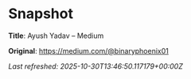 # Snapshot

**Title**: Ayush Yadav – Medium

**Original**: <https://medium.com/@binaryphoenix01>

_Last refreshed: 2025-10-30T13:46:50.117179+00:00Z_
